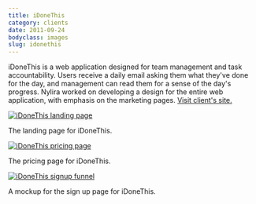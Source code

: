 ```yaml
---
title: iDoneThis
category: clients
date: 2011-09-24
bodyclass: images
slug: idonethis
---
```


iDoneThis is a web application designed for team management and task accountability. Users receive a daily email asking them what they've done for the day, and management can read them for a sense of the day's progress.  Nylira worked on developing a design for the entire web application, with emphasis on the marketing pages. [Visit client's site.](https://idonethis.com/)

<div class="figure">
  <a href="../assets/images/projects/idonethis-01.png"><img src="../assets/images/projects/idonethis-01.png" alt="iDoneThis landing page"></a>
  <div class="figcaption">
    <p>The landing page for iDoneThis.</p>
  </div>
</div>

<div class="figure">
  <a href="../assets/images/projects/idonethis-02.png"><img src="../assets/images/projects/idonethis-02.png" alt="iDoneThis pricing page"></a>
  <div class="figcaption">
    <p>The pricing page for iDoneThis.</p>
  </div>
</div>

<div class="figure">
  <a href="../assets/images/projects/idonethis-03.png"><img src="../assets/images/projects/idonethis-03.png" alt="iDoneThis signup funnel"></a>
  <div class="figcaption">
    <p>A mockup for the sign up page for iDoneThis.</p>
  </div>
</div>
